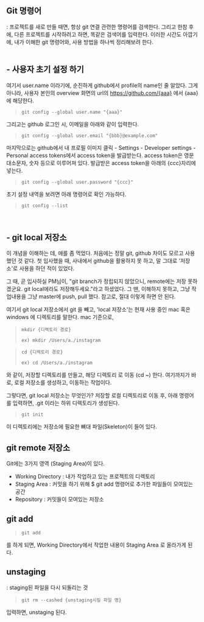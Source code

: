 ## Git 명령어
: 프로젝트를 새로 만들 때면, 항상 git 연결 관련한 명령어를 검색한다. 그리고 한참 후에, 다른 프로젝트를 시작하려고 하면, 똑같은 검색어를 입력한다. 이러한 시간도 아깝기에, 내가 이해한 git 명령어와, 사용 방법을 하나씩 정리해보려 한다.
<br/>
<br/>
## - 사용자 초기 설정 하기
여기서 user.name 이라기에, 순진하게 github에서 profile의 name인 줄 알았다. 그게 아니라, 사용자 본인의 overview 화면의 url의 https://github.com/{aaa} 에서 {aaa}에 해당한다.


> ``git config --global user.name "{aaa}"``

그리고는 github 로그인 시, 이메일을 아래와 같이 입력한다.

> ``git config --global user.email "{bbb}@example.com"``

마지막으로는 github에서 내 프로필 이미지 클릭 - Settings - Developer settings - Personal access tokens에서 access token을 발급받는다. access token은 영문 대소문자, 숫자 등으로 이루어져 있다. 발급받은 access token을 아래의 {ccc}자리에 넣는다.

> ``git config --global user.password "{ccc}"``

초기 설정 내역을 보려면 아래 명령어로 확인 가능하다.

> ``git config --list``

<br/>

## - git local 저장소
이 개념을 이해하는 데, 애를 좀 먹었다. 처음에는 정말 git, github 차이도 모르고 사용했던 것 같다. 첫 입사했을 때, 사내에서 github을 활용하지 못 하고, 말 그대로 '저장소'로 사용을 하던 적이 있었다.

그 때, 곧 입사하실 PM님이, "git branch가 정립되지 않았으니, remote에는 저장 못하겠군요. git local에라도 저장해두세요."라고 하셨었다. 그 땐, 이해하지 못하고, 그냥 작업내용을 그냥 master에 push, pull 했다. 참고로, 절대 이렇게 하면 안 된다.

여기서 git local 저장소에서 git 을 빼고, 'local 저장소'는 현재 사용 중인 mac 혹은 windows 에 디렉토리를 말한다.
mac 기준으로,
> ``mkdir {디렉토리 경로}``
> 
> ``ex) mkdir /Users/a./instagram``


> ``cd {디렉토리 경로}``
>
> ``ex) cd /Users/a./instagram``

와 같이, 저장할 디렉토리를 만들고, 해당 디렉토리 로 이동 (cd ~) 한다. 여기까지가 바로, 로컬 저장소를 생성하고, 이동하는 작업이다.

그렇다면, git local 저장소는 무엇인가?
저장할 로컬 디렉토리로 이동 후, 아래 명령어를 입력하면, .git 이라는 하위 디렉토리가 생성된다.
> ``git init``

 이 디렉토리에는 저장소에 필요한 뼈대 파일(Skeleton)이 들어 있다.

## git remote 저장소
Git에는 3가지 영역 (Staging Area)이 있다.
- Working Directory : 내가 작업하고 있는 프로젝트의 디렉토리
- Staging Area : 커밋을 하기 위해 $ git add 명령어로 추가한 파일들이 모여있는 공간
- Repository : 커밋들이 모여있는 저장소

## git add
> ``git add``

를 하게 되면, Working Directory에서 작업한 내용이 Staging Area 로 올라가게 된다.

## unstaging

: staging된 파일을 다시 되돌리는 것

> ``git rm --cashed {unstaging시킬 파일 명}``

입력하면, unstaging 된다.